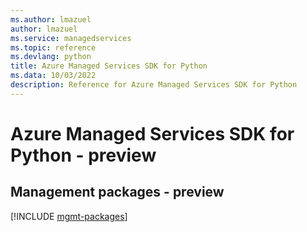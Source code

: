 ```yaml
---
ms.author: lmazuel
author: lmazuel
ms.service: managedservices
ms.topic: reference
ms.devlang: python
title: Azure Managed Services SDK for Python
ms.data: 10/03/2022
description: Reference for Azure Managed Services SDK for Python
---
```

# Azure Managed Services SDK for Python - preview

## Management packages - preview
[!INCLUDE [mgmt-packages](managed-services-mgmt-index.md)]
